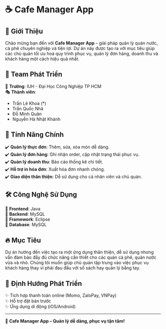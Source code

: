 # ☕ Cafe Manager App

## 🌟 Giới Thiệu
Chào mừng bạn đến với **Cafe Manager App** – giải pháp quản lý quán nước, cà phê chuyên nghiệp và tiện lợi. Dự án này được tạo ra với mục tiêu giúp các chủ quán tối ưu hoá quy trình phục vụ, quản lý đơn hàng, doanh thu và khách hàng một cách hiệu quả nhất.

## 🎨 Team Phát Triển
🏫 **Trường**: IUH - Đại Học Công Nghiệp TP HCM  
🎭 **Thành viên**:
- Trần Lê Khoa  (*)
- Trần Quốc Nhã  
- Đỗ Minh Quân  
- Nguyễn Hà Nhật Khánh  

## 🚀 Tính Năng Chính
✔️ **Quản lý thực đơn**: Thêm, sửa, xóa món dễ dàng.  
✔️ **Quản lý đơn hàng**: Ghi nhận order, cập nhật trạng thái phục vụ.  
✔️ **Quản lý doanh thu**: Báo cáo thống kê chi tiết.  
✔️ **Hỗ trợ in hóa đơn**: Xuất hóa đơn nhanh chóng.  
✔️ **Giao diện thân thiện**: Dễ sử dụng cho cả nhân viên và chủ quán.  

## 🛠️ Công Nghệ Sử Dụng
🔹 **Frontend**: Java  
🔹 **Backend**: MySQL  
🔹 **Framework**: Eclipse  
🔹 **Database**: MySQL  

## 🔥 Mục Tiêu
Dự án hướng đến việc tạo ra một ứng dụng thân thiện, dễ sử dụng nhưng vẫn đảm bảo đầy đủ chức năng cần thiết cho các quán cà phê, quán nước vừa và nhỏ. Chúng tôi muốn giúp chủ quán tập trung vào việc phục vụ khách hàng thay vì phải đau đầu với sổ sách hay quản lý bằng tay. 

## 🎯 Định Hướng Phát Triển
✨ Tích hợp thanh toán online (Momo, ZaloPay, VNPay)  
✨ Hỗ trợ đặt bàn trước  
✨ Ứng dụng di động (iOS/Android)  

---
🚀 **Cafe Manager App – Quản lý dễ dàng, phục vụ tận tâm!**
